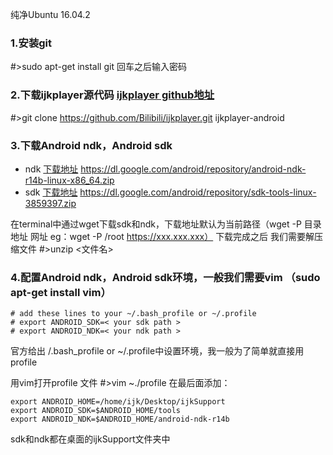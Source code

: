 纯净Ubuntu 16.04.2

### 1.安装git
#>sudo apt-get install git 回车之后输入密码

### 2.下载ijkplayer源代码  [ijkplayer github地址](https://github.com/Bilibili/ijkplayer)
#>git clone https://github.com/Bilibili/ijkplayer.git ijkplayer-android

### 3.下载Android ndk，Android sdk
* ndk [下载地址](https://dl.google.com/android/repository/android-ndk-r14b-linux-x86_64.zip)
https://dl.google.com/android/repository/android-ndk-r14b-linux-x86_64.zip
* sdk [下载地址](https://dl.google.com/android/repository/sdk-tools-linux-3859397.zip)
https://dl.google.com/android/repository/sdk-tools-linux-3859397.zip

在terminal中通过wget下载sdk和ndk，下载地址默认为当前路径（wget -P 目录地址 网址 eg：wget -P /root https://xxx.xxx.xxx）
下载完成之后 我们需要解压缩文件
#>unzip <文件名>
### 4.配置Android ndk，Android sdk环境，一般我们需要vim （sudo apt-get install vim）
```
# add these lines to your ~/.bash_profile or ~/.profile
# export ANDROID_SDK=< your sdk path >
# export ANDROID_NDK=< your ndk path >
```
官方给出 /.bash_profile or ~/.profile中设置环境，我一般为了简单就直接用profile

用vim打开profile 文件
#>vim ~./profile
在最后面添加：
```
export ANDROID_HOME=/home/ijk/Desktop/ijkSupport
export ANDROID_SDK=$ANDROID_HOME/tools
export ANDROID_NDK=$ANDROID_HOME/android-ndk-r14b
```
sdk和ndk都在桌面的ijkSupport文件夹中









